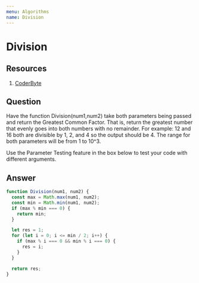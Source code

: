 ```yaml
---
menu: Algorithms
name: Division
---
```


# Division

## Resources

1. [CoderByte](https://www.coderbyte.com/editor/Division:JavaScript)

## Question

Have the function Division(num1,num2) take both parameters being passed and return the Greatest Common Factor. That is, return the greatest number that evenly goes into both numbers with no remainder. For example: 12 and 16 both are divisible by 1, 2, and 4 so the output should be 4. The range for both parameters will be from 1 to 10^3.

Use the Parameter Testing feature in the box below to test your code with different arguments.

## Answer

```javascript
function Division(num1, num2) {
  const max = Math.max(num1, num2);
  const min = Math.min(num1, num2);
  if (max % min === 0) {
    return min;
  }

  let res = 1;
  for (let i = 0; i <= min / 2; i++) {
    if (max % i === 0 && min % i === 0) {
      res = i;
    }
  }

  return res;
}
```

